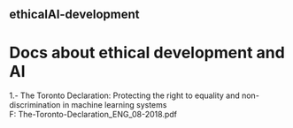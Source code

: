 ## ethicalAI-development
# Docs about ethical development and AI

1.- The Toronto Declaration: Protecting the right to equality and non-discrimination in machine learning systems
</br>
  F: The-Toronto-Declaration_ENG_08-2018.pdf
